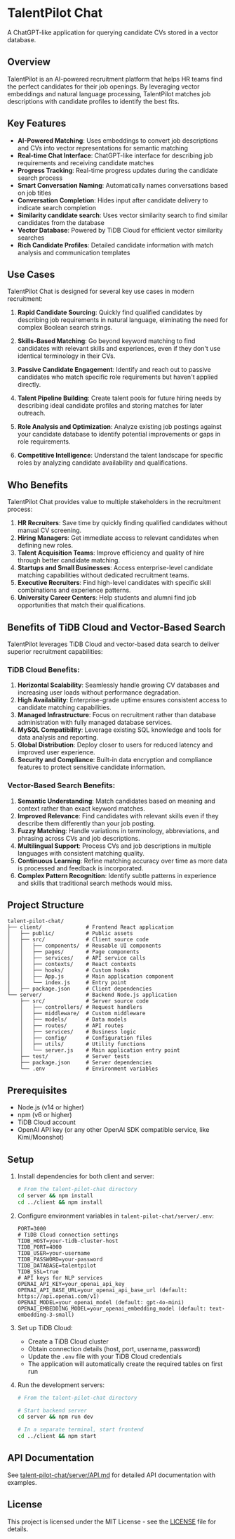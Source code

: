 # TalentPilot Chat

A ChatGPT-like application for querying candidate CVs stored in a vector database.

## Overview

TalentPilot is an AI-powered recruitment platform that helps HR teams find the perfect candidates for their job openings. By leveraging vector embeddings and natural language processing, TalentPilot matches job descriptions with candidate profiles to identify the best fits.

## Key Features

- **AI-Powered Matching**: Uses embeddings to convert job descriptions and CVs into vector representations for semantic matching
- **Real-time Chat Interface**: ChatGPT-like interface for describing job requirements and receiving candidate matches
- **Progress Tracking**: Real-time progress updates during the candidate search process
- **Smart Conversation Naming**: Automatically names conversations based on job titles
- **Conversation Completion**: Hides input after candidate delivery to indicate search completion
- **Similarity candidate search**: Uses vector similarity search to find similar candidates from the database
- **Vector Database**: Powered by TiDB Cloud for efficient vector similarity searches
- **Rich Candidate Profiles**: Detailed candidate information with match analysis and communication templates

## Use Cases

TalentPilot Chat is designed for several key use cases in modern recruitment:

1. **Rapid Candidate Sourcing**: Quickly find qualified candidates by describing job requirements in natural language, eliminating the need for complex Boolean search strings.

2. **Skills-Based Matching**: Go beyond keyword matching to find candidates with relevant skills and experiences, even if they don't use identical terminology in their CVs.

3. **Passive Candidate Engagement**: Identify and reach out to passive candidates who match specific role requirements but haven't applied directly.

4. **Talent Pipeline Building**: Create talent pools for future hiring needs by describing ideal candidate profiles and storing matches for later outreach.

5. **Role Analysis and Optimization**: Analyze existing job postings against your candidate database to identify potential improvements or gaps in role requirements.

6. **Competitive Intelligence**: Understand the talent landscape for specific roles by analyzing candidate availability and qualifications.

## Who Benefits

TalentPilot Chat provides value to multiple stakeholders in the recruitment process:

1. **HR Recruiters**: Save time by quickly finding qualified candidates without manual CV screening.
2. **Hiring Managers**: Get immediate access to relevant candidates when defining new roles.
3. **Talent Acquisition Teams**: Improve efficiency and quality of hire through better candidate matching.
4. **Startups and Small Businesses**: Access enterprise-level candidate matching capabilities without dedicated recruitment teams.
5. **Executive Recruiters**: Find high-level candidates with specific skill combinations and experience patterns.
6. **University Career Centers**: Help students and alumni find job opportunities that match their qualifications.

## Benefits of TiDB Cloud and Vector-Based Search

TalentPilot leverages TiDB Cloud and vector-based data search to deliver superior recruitment capabilities:

### TiDB Cloud Benefits:
1. **Horizontal Scalability**: Seamlessly handle growing CV databases and increasing user loads without performance degradation.
2. **High Availability**: Enterprise-grade uptime ensures consistent access to candidate matching capabilities.
3. **Managed Infrastructure**: Focus on recruitment rather than database administration with fully managed database services.
4. **MySQL Compatibility**: Leverage existing SQL knowledge and tools for data analysis and reporting.
5. **Global Distribution**: Deploy closer to users for reduced latency and improved user experience.
6. **Security and Compliance**: Built-in data encryption and compliance features to protect sensitive candidate information.

### Vector-Based Search Benefits:
1. **Semantic Understanding**: Match candidates based on meaning and context rather than exact keyword matches.
2. **Improved Relevance**: Find candidates with relevant skills even if they describe them differently than your job posting.
3. **Fuzzy Matching**: Handle variations in terminology, abbreviations, and phrasing across CVs and job descriptions.
4. **Multilingual Support**: Process CVs and job descriptions in multiple languages with consistent matching quality.
5. **Continuous Learning**: Refine matching accuracy over time as more data is processed and feedback is incorporated.
6. **Complex Pattern Recognition**: Identify subtle patterns in experience and skills that traditional search methods would miss.

## Project Structure

```
talent-pilot-chat/
├── client/              # Frontend React application
│   ├── public/          # Public assets
│   ├── src/             # Client source code
│   │   ├── components/  # Reusable UI components
│   │   ├── pages/       # Page components
│   │   ├── services/    # API service calls
│   │   ├── contexts/    # React contexts
│   │   ├── hooks/       # Custom hooks
│   │   ├── App.js       # Main application component
│   │   └── index.js     # Entry point
│   ├── package.json     # Client dependencies
└── server/              # Backend Node.js application
    ├── src/             # Server source code
    │   ├── controllers/ # Request handlers
    │   ├── middleware/  # Custom middleware
    │   ├── models/      # Data models
    │   ├── routes/      # API routes
    │   ├── services/    # Business logic
    │   ├── config/      # Configuration files
    │   ├── utils/       # Utility functions
    │   └── server.js    # Main application entry point
    ├── test/            # Server tests
    ├── package.json     # Server dependencies
    └── .env             # Environment variables
```

## Prerequisites

- Node.js (v14 or higher)
- npm (v6 or higher)
- TiDB Cloud account
- OpenAI API key (or any other OpenAI SDK compatible service, like Kimi/Moonshot)

## Setup

1. Install dependencies for both client and server:
   ```bash
   # From the talent-pilot-chat directory
   cd server && npm install
   cd ../client && npm install
   ```

2. Configure environment variables in `talent-pilot-chat/server/.env`:
   ```env
   PORT=3000
   # TiDB Cloud connection settings
   TIDB_HOST=your-tidb-cluster-host
   TIDB_PORT=4000
   TIDB_USER=your-username
   TIDB_PASSWORD=your-password
   TIDB_DATABASE=talentpilot
   TIDB_SSL=true
   # API keys for NLP services
   OPENAI_API_KEY=your_openai_api_key
   OPENAI_API_BASE_URL=your_openai_api_base_url (default: https://api.openai.com/v1)
   OPENAI_MODEL=your_openai_model (default: gpt-4o-mini)
   OPENAI_EMBEDDING_MODEL=your_openai_embedding_model (default: text-embedding-3-small)
   ```

3. Set up TiDB Cloud:
   - Create a TiDB Cloud cluster
   - Obtain connection details (host, port, username, password)
   - Update the `.env` file with your TiDB Cloud credentials
   - The application will automatically create the required tables on first run

4. Run the development servers:
   ```bash
   # From the talent-pilot-chat directory
   
   # Start backend server
   cd server && npm run dev
   
   # In a separate terminal, start frontend
   cd ../client && npm start
   ```

## API Documentation

See [talent-pilot-chat/server/API.md](talent-pilot-chat/server/API.md) for detailed API documentation with examples.

## License

This project is licensed under the MIT License - see the [LICENSE](LICENSE) file for details.